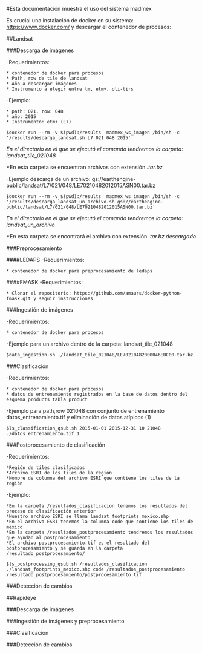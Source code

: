 #Esta documentación muestra el uso del sistema madmex

Es crucial una instalación de docker en su sistema: https://www.docker.com/ y descargar el contenedor de procesos: 

##Landsat

###Descarga de imágenes

-Requerimientos:

	* contenedor de docker para procesos
	* Path, row de tile de landsat
	* Año a descargar imágenes
	* Instrumento a elegir entre tm, etm+, oli-tirs

-Ejemplo:

	* path: 021, row: 048
	* año: 2015
	* Instrumento: etm+ (L7)

```
$docker run --rm -v $(pwd):/results  madmex_ws_imagen /bin/sh -c '/results/descarga_landsat.sh L7 021 048 2015'
```

*En el directorio en el que se ejecutó el comando tendremos la carpeta: landsat_tile_021048*

*En esta carpeta se encuentran archivos con extensión *.tar.bz*


-Ejemplo descarga de un archivo: gs://earthengine-public/landsat/L7/021/048/LE70210482012015ASN00.tar.bz


```
$docker run --rm -v $(pwd):/results  madmex_ws_imagen /bin/sh -c '/results/descarga_landsat_un_archivo.sh gs://earthengine-public/landsat/L7/021/048/LE70210482012015ASN00.tar.bz'
```

*En el directorio en el que se ejecutó el comando tendremos la carpeta: landsat_un_archivo*

*En esta carpeta se encontrará el archivo con extensión *.tar.bz descargado*

###Preprocesamiento

####LEDAPS
-Requerimientos:
	
	* contenedor de docker para preprocesamiento de ledaps

####FMASK
-Requerimientos:

	* Clonar el repositorio: https://github.com/amaurs/docker-python-fmask.git y seguir instrucciones


###Ingestión de imágenes

-Requerimientos:

	* contenedor de docker para procesos

-Ejemplo para un archivo dentro de la carpeta: landsat_tile_021048

```
$data_ingestion.sh ./landsat_tile_021048/LE70210482000046EDC00.tar.bz
```

###Clasificación

-Requerimientos:

	* contenedor de docker para procesos
	* datos de entrenamiento registrados en la base de datos dentro del esquema products tabla product


-Ejemplo para path,row 021048 con conjunto de entrenamiento datos_entrenamiento.tif y eliminación de datos atípicos (1)


```
$ls_classification_qsub.sh 2015-01-01 2015-12-31 10 21048 ./datos_entrenamiento.tif 1
```

###Postprocesamiento de clasificación

-Requerimientos:

	*Región de tiles clasificados
	*Archivo ESRI de los tiles de la región
	*Nombre de columna del archivo ESRI que contiene los tiles de la región

-Ejemplo:

	*En la carpeta /resultados_clasificacion tenemos los resultados del proceso de clasificación anterior
	*Nuestro archivo ESRI se llama landsat_footprints_mexico.shp
	*En el archivo ESRI tenemos la columna code que contiene los tiles de mexico
	*En la carpeta /resultados_postprocesamiento tendremos los resultados que ayudan al postprocesamiento
	*El archivo postprocesamiento.tif es el resultado del postprocesamiento y se guarda en la carpeta /resultado_postprocesamiento/

```
$ls_postprocessing_qsub.sh /resultados_clasificacion ./landsat_footprints_mexico.shp code /resultados_postprocesamiento /resultado_postprocesamiento/postprocesamiento.tif
```

###Detección de cambios



##Rapideye

###Descarga de imágenes

###Ingestión de imágenes y preprocesamiento

###Clasificación

###Detección de cambios

